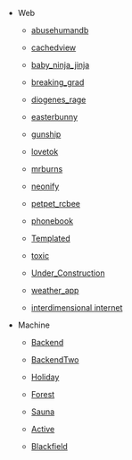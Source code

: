 <!-- docs/HTB/_sidebar.md -->

* Web

    * [abusehumandb](/HTB/Web/abusehumandb.md)

    * [cachedview](/HTB/Web/cachedview.md)

    * [baby_ninja_jinja](/HTB/Web/baby_ninja_jinja.md)

    * [breaking_grad](/HTB/Web/breaking_grad.md)

    * [diogenes_rage](/HTB/Web/diogenes_rage.md)

    * [easterbunny](/HTB/Web/easterbunny.md)

    * [gunship](/HTB/Web/gunship.md)

    * [lovetok](/HTB/Web/lovetok.md)

    * [mrburns](/HTB/Web/mrburns.md)

    * [neonify](/HTB/Web/neonify.md)

    * [petpet_rcbee](/HTB/Web/petpet_rcbee.md)

    * [phonebook](/HTB/Web/phonebook.md)

    * [Templated](/HTB/Web/Templated.md)

    * [toxic](/HTB/Web/toxic.md)

    * [Under_Construction](/HTB/Web/Under_Construction.md)

    * [weather_app](/HTB/Web/weather_app.md)

    * [interdimensional internet](/HTB/Web/interdimensional_internet.md)

* Machine

    * [Backend](/HTB/Machine/Backend.md)

    * [BackendTwo](/HTB/Machine/BackendTwo.md)

    * [Holiday](/HTB/Machine/Holiday.md)

    * [Forest](/HTB/Machine/Forest.md)

    * [Sauna](/HTB/Machine/Sauna.md)
    
    * [Active](/HTB/Machine/Active.md)

    * [Blackfield](/HTB/Machine/Blackfield.md)